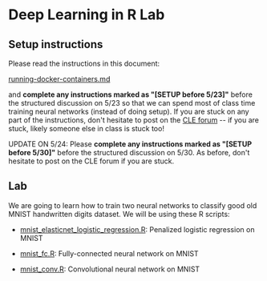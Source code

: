 # Deep Learning in R Lab

## Setup instructions

Please read the instructions in this document:

[running-docker-containers.md](running-docker-containers.md)

and **complete any instructions marked as "[SETUP before 5/23]"** before the structured discussion on 5/23 so that we can spend most of class time training neural networks (instead of doing setup). If you are stuck on any part of the instructions, don't hesitate to post on the [CLE forum](https://courses.ucsf.edu/mod/forum/view.php?id=546441) -- if you are stuck, likely someone else in class is stuck too! 

UPDATE ON 5/24: Please **complete any instructions marked as "[SETUP before 5/30]"** before the structured discussion on 5/30. As before, don't hesitate to post on the CLE forum if you are stuck.

## Lab

We are going to learn how to train two neural networks to classify good old MNIST handwritten digits dataset. We will be using these R scripts:

- [mnist_elasticnet_logistic_regression.R](mnist_elasticnet_logistic_regression.R): Penalized logistic regression on MNIST

- [mnist_fc.R](mnist_fc.R): Fully-connected neural network on MNIST

- [mnist_conv.R](mnist_conv.R): Convolutional neural network on MNIST

